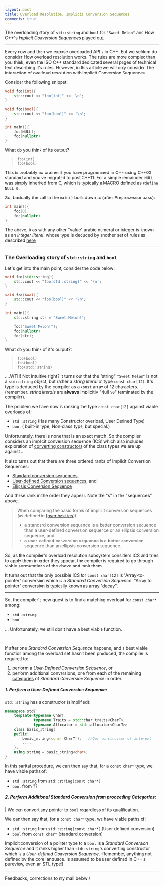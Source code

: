 ```yaml
---
layout: post
title: Overload Resolution, Implicit Conversion Sequences
comments: true
---
```


The overloading story of `std::string` and `bool` for `"Sweet Melon"` and How C++'s *Implicit Conversion Sequences* played out. 

-----------------------

Every now and then we expose overloaded API's in C++. But we seldom do consider How overload resolution works. The rules are more complex than you think, even the ISO C++ standard dedicated several pages of technical text describing it's rules. However, in this article we will only consider The interaction of overload resolution with Implicit Conversion Sequences ..

Consider the following snippet:

```c++
void foo(int){ 
    std::cout << "foo(int)" << '\n';
}

void foo(bool){
    std::cout << "foo(bool)" << '\n';
}

int main(){
    foo(NULL);
    foo(nullptr);
}
```

What do you think of its output?

>     foo(int)
>     foo(bool)

This is probably no brainer if you have programmed in C++ using C++03 standard and you've migrated to post C++11. For a simple remainder, `NULL` was simply inherited from C, which is typically a MACRO defined as `#define NULL 0`.

So, basically the call in the `main()` boils down to (after Preprocessor pass):

```c++
int main(){
    foo(0);
    foo(nullptr);
}
```

The above, `0` as with any other "value" arabic numeral or integer is known as an *integer literal*. whose type is deduced by another set of rules as described [here](http://en.cppreference.com/w/cpp/language/integer_literal#The_type_of_the_literal)

-------------------

### The Overloading story of `std::string` and `bool`

Let's get into the main point, consider the code below:

```cpp
void foo(std::string){
    std::cout << "foo(std::string)" << '\n';
}

void foo(bool){
    std::cout << "foo(bool)" << '\n';
}

int main(){
    std::string str = "Sweet Melon!";
    
    foo("Sweet Melon!");
    foo(nullptr);
    foo(str);
}
```

What do you think of it's output?:

>     foo(bool)
>     foo(bool)
>     foo(std::string)

....WTH! Not intuitive right? It turns out that the "string" `"Sweet Melon"` is not a `std::string` object, but rather a *string literal* of type `const char[12]`. It's type is deduced by the compiler as a `const` array of 12 characters. (remember, *string literals* are **always** implicitly "Null `\0`" terminated by the compiler).

The problem we have now is ranking the type `const char[12]` against viable overloads of:

- `std::string`  (Has many Constructor overload, User Defined Type)
- `bool` ( built-in type, Non-class type, but special.)

Unfortunately, there is none that is an exact match. So the compiler considers an [implicit conversion sequence (ICS)](http://eel.is/c++draft/over.best.ics) which also includes exploration of [converting constructors](http://en.cppreference.com/w/cpp/language/converting_constructor) of the class types we are up against...  


It also turns out that there are three ordered ranks of Implicit Conversion Sequences: 

- [Standard conversion sequences](http://eel.is/c++draft/over.best.ics#over.ics.scs),
- [User-defined Conversion sequences](http://eel.is/c++draft/over.best.ics#over.ics.user), and 
- [Ellipsis Conversion Sequence](http://eel.is/c++draft/over.best.ics#over.ics.ellipsis)

And these rank in the order they appear. Note the "s" in the "sequence**s**" above.

> When comparing the basic forms of implicit conversion sequences (as defined in [[over.best.ics]](http://eel.is/c++draft/over.best.ics))
> 
> - a standard conversion sequence is a better conversion sequence than a user-defined conversion sequence or an ellipsis conversion sequence, and
> - a user-defined conversion sequence is a better conversion sequence than an ellipsis conversion sequence.

So, as the compiler's overload resolution subsystem considers ICS and tries to apply them in order they appear, the compiler is required to go through viable permutations of the above and rank them.

It turns out that the only possible ICS for `const char[12]` is "Array-to-pointer" conversion which is a *Standard Conversion Sequence*. "Array to pointer" conversion is typically known as array "decay".

-----------------

So, the compiler's new quest is to find a matching overload for `const char*` among:

- `std::string`
- `bool`

... Unfortunately, we still don't have a best viable function.

<br />

If after one *Standard Conversion Sequence* happens, and a best viable function among the overload set hasn't been produced, the compiler is required to:

1. perform a *User-Defined Conversion Sequence*, or
2. perform additional conversions, one from each of the remaining [categories](http://eel.is/c++draft/over.best.ics#tab:over.conversions) of *Standard Conversion Sequence* in order.

##### 1. Perform a *User-Defined Conversion Sequence*:

`std::string` has a constructor (simplified):

```c++
namespace std{
    template<typename CharT, 
             typename Traits = std::char_traits<CharT>,
             typename Allocator = std::allocator<CharT>>
    class basic_string{
    public:
        basic_string(const CharT*);   //Our constructor of interest
        ....
    };
    using string = basic_string<char>;
} 
```

In this parital procedure, we can then say that, for a `const char*` type, we have viable paths of:

- `std::string` from `std::string(const char*)`
- `bool` from ??

##### 2. Perform Additional Standard Conversion from proceeding Categories:
|
We can convert any pointer to `bool` regardless of its qualification.

We can then say that, for a `const char*` type, we have viable paths of:

- `std::string` from `std::string(const char*)` (User defined conversion)
- `bool` from `const char*` (standard conversion)

Implicit conversion of a pointer type to a `bool` is a *Standard Conversion Sequence* and it ranks higher than `std::string`'s converting constructor which is a *User-defined Conversion Sequence*. (Remember, anything not defined by the core language, is assumed to be user defined in C++'s pureview, even an STL type!)


---------------
Feedbacks, corrections to my mail below \\
